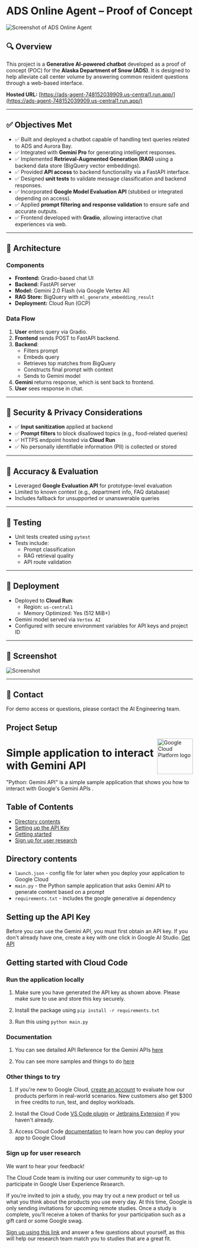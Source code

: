 # ADS Online Agent – Proof of Concept

![Screenshot of ADS Online Agent](./Homepage.png)

## 🔍 Overview

This project is a **Generative AI-powered chatbot** developed as a proof of concept (POC) for the **Alaska Department of Snow (ADS)**. It is designed to help alleviate call center volume by answering common resident questions through a web-based interface.

**Hosted URL:** [https://ads-agent-748152039909.us-central1.run.app/](https://ads-agent-748152039909.us-central1.run.app/)

---

## ✅ Objectives Met

- ✅ Built and deployed a chatbot capable of handling text queries related to ADS and Aurora Bay.
- ✅ Integrated with **Gemini Pro** for generating intelligent responses.
- ✅ Implemented **Retrieval-Augmented Generation (RAG)** using a backend data store (BigQuery vector embeddings).
- ✅ Provided **API access** to backend functionality via a FastAPI interface.
- ✅ Designed **unit tests** to validate message classification and backend responses.
- ✅ Incorporated **Google Model Evaluation API** (stubbed or integrated depending on access).
- ✅ Applied **prompt filtering and response validation** to ensure safe and accurate outputs.
- ✅ Frontend developed with **Gradio**, allowing interactive chat experiences via web.

---

## 🧱 Architecture

### Components

- **Frontend:** Gradio-based chat UI
- **Backend:** FastAPI server
- **Model:** Gemini 2.0 Flash (via Google Vertex AI)
- **RAG Store:** BigQuery with `ml_generate_embedding_result`
- **Deployment:** Cloud Run (GCP)

### Data Flow

1. **User** enters query via Gradio.
2. **Frontend** sends POST to FastAPI backend.
3. **Backend**:
   - Filters prompt
   - Embeds query
   - Retrieves top matches from BigQuery
   - Constructs final prompt with context
   - Sends to Gemini model
4. **Gemini** returns response, which is sent back to frontend.
5. **User** sees response in chat.

---

## 🔐 Security & Privacy Considerations

- ✅ **Input sanitization** applied at backend
- ✅ **Prompt filters** to block disallowed topics (e.g., food-related queries)
- ✅ HTTPS endpoint hosted via **Cloud Run**
- ✅ No personally identifiable information (PII) is collected or stored

---

## 📏 Accuracy & Evaluation

- Leveraged **Google Evaluation API** for prototype-level evaluation
- Limited to known context (e.g., department info, FAQ database)
- Includes fallback for unsupported or unanswerable queries

---

## 🧪 Testing

- Unit tests created using `pytest`
- Tests include:
  - Prompt classification
  - RAG retrieval quality
  - API route validation

---

## 🚀 Deployment

- Deployed to **Cloud Run**:
  - Region: `us-central1`
  - Memory Optimized: Yes (512 MiB+)
- Gemini model served via `Vertex AI`
- Configured with secure environment variables for API keys and project ID

---

## 📸 Screenshot

![Screenshot](./architecture.png)

---

## 💬 Contact

For demo access or questions, please contact the AI Engineering team.

## Project Setup

<img src="https://avatars2.githubusercontent.com/u/2810941?v=3&s=96" alt="Google Cloud Platform logo" title="Google Cloud Platform" align="right" height="96" width="96"/>

# Simple application to interact with Gemini API

"Python: Gemini API" is a simple sample application that shows you how to interact with Google's Gemini APIs .

## Table of Contents

- [Directory contents](#directory-contents)
- [Setting up the API Key](#setting-up-the-api-key)
- [Getting started](#getting-started-with-vs-code)
- [Sign up for user research](#sign-up-for-user-research)

## Directory contents

- `launch.json` - config file for later when you deploy your application to Google Cloud
- `main.py` - the Python sample application that asks Gemini API to generate content based on a prompt
- `requirements.txt` - includes the google generative ai dependency

## Setting up the API Key

Before you can use the Gemini API, you must first obtain an API key. If you don't already have one, create a key with one click in Google AI Studio.
[Get API](https://makersuite.google.com/app/apikey)

## Getting started with Cloud Code

### Run the application locally

1. Make sure you have generated the API key as shown above. Please make sure to use and store this key securely.

1. Install the package using
   `pip install -r requirements.txt`

1. Run this using
   `python main.py`

### Documentation

1. You can see detailed API Reference for the Gemini APIs [here](https://googledevai.google.com/api)

1. You can see more samples and things to do [here](https://googledevai.google.com/tutorials/python_quickstart)

### Other things to try

1. If you're new to Google Cloud, [create an account](https://console.cloud.google.com/freetrial/signup/tos) to evaluate how our products perform in real-world scenarios. New customers also get $300 in free credits to run, test, and deploy workloads.

1. Install the Cloud Code [VS Code plugin](https://cloud.google.com/code/docs/vscode/install#installing) or [Jetbrains Extension](https://cloud.google.com/code/docs/intellij/install) if you haven't already.

1. Access Cloud Code [documentation](https://cloud.google.com/code/docs/) to learn how you can deploy your app to Google Cloud

### Sign up for user research

We want to hear your feedback!

The Cloud Code team is inviting our user community to sign-up to participate in Google User Experience Research.

If you’re invited to join a study, you may try out a new product or tell us what you think about the products you use every day. At this time, Google is only sending invitations for upcoming remote studies. Once a study is complete, you’ll receive a token of thanks for your participation such as a gift card or some Google swag.

[Sign up using this link](https://google.qualtrics.com/jfe/form/SV_4Me7SiMewdvVYhL?reserved=1&utm_source=In-product&Q_Language=en&utm_medium=own_prd&utm_campaign=Q1&productTag=clou&campaignDate=January2021&referral_code=UXbT481079) and answer a few questions about yourself, as this will help our research team match you to studies that are a great fit.
